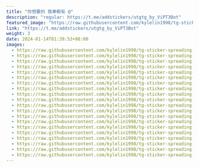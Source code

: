 ```yaml
---
title: "你想要的 我拳都有 @"
description: "regular: https://t.me/addstickers/utgtg_by_ViPT3Bot"
featured_image: "https://raw.githubusercontent.com/kylelin1998/tg-sticker-spreading-worldwide-images/main/img/22461229-f761-419c-8247-9a93a1139811.jpg"
link: "https://t.me/addstickers/utgtg_by_ViPT3Bot"
weight: 3
date: 2024-01-14T01:39:53+08:00
images:
  - https://raw.githubusercontent.com/kylelin1998/tg-sticker-spreading-worldwide-images/main/img/22461229-f761-419c-8247-9a93a1139811.jpg
  - https://raw.githubusercontent.com/kylelin1998/tg-sticker-spreading-worldwide-images/main/img/488287c7-f5d8-489c-a5ee-a20fa50f7d5d.jpg
  - https://raw.githubusercontent.com/kylelin1998/tg-sticker-spreading-worldwide-images/main/img/9611c54f-b99c-46df-aecd-a818bc9472dd.jpg
  - https://raw.githubusercontent.com/kylelin1998/tg-sticker-spreading-worldwide-images/main/img/bfaa6c23-5372-4c36-ba0e-0c52bea1e310.jpg
  - https://raw.githubusercontent.com/kylelin1998/tg-sticker-spreading-worldwide-images/main/img/7c250759-e805-4d59-882c-73e5881deb14.jpg
  - https://raw.githubusercontent.com/kylelin1998/tg-sticker-spreading-worldwide-images/main/img/c4220d38-a8e8-49ce-a16a-78f887acfb43.jpg
  - https://raw.githubusercontent.com/kylelin1998/tg-sticker-spreading-worldwide-images/main/img/8f62e786-9205-4512-8893-5738eab0ec7d.jpg
  - https://raw.githubusercontent.com/kylelin1998/tg-sticker-spreading-worldwide-images/main/img/d5db8ee8-5d17-43f5-a2c4-7ba252b9c74d.jpg
  - https://raw.githubusercontent.com/kylelin1998/tg-sticker-spreading-worldwide-images/main/img/0541d886-58e2-4c40-a4e9-82a43c2741c4.jpg
  - https://raw.githubusercontent.com/kylelin1998/tg-sticker-spreading-worldwide-images/main/img/fb9c0b20-d2c8-45fa-a1eb-8fdf9dc3b75a.jpg
  - https://raw.githubusercontent.com/kylelin1998/tg-sticker-spreading-worldwide-images/main/img/d1c42671-3562-431e-8b79-d8d306e7edc4.jpg
  - https://raw.githubusercontent.com/kylelin1998/tg-sticker-spreading-worldwide-images/main/img/c0e761cb-0f92-4141-bcef-82ad46cd7f01.jpg
  - https://raw.githubusercontent.com/kylelin1998/tg-sticker-spreading-worldwide-images/main/img/b41b2817-5799-4cb3-b514-56145b8dd662.jpg
  - https://raw.githubusercontent.com/kylelin1998/tg-sticker-spreading-worldwide-images/main/img/7b9ac84e-52eb-4879-a105-6114fa099f9d.jpg
  - https://raw.githubusercontent.com/kylelin1998/tg-sticker-spreading-worldwide-images/main/img/333870ec-6aad-4473-8cdf-3dfbd0824725.jpg
  - https://raw.githubusercontent.com/kylelin1998/tg-sticker-spreading-worldwide-images/main/img/542819a9-c400-4797-8004-fd3308cd9c16.jpg
  - https://raw.githubusercontent.com/kylelin1998/tg-sticker-spreading-worldwide-images/main/img/be026689-3ef9-4674-8186-533504f6c1d7.jpg
  - https://raw.githubusercontent.com/kylelin1998/tg-sticker-spreading-worldwide-images/main/img/f4b1231c-7295-41da-8b4e-093727b11d98.jpg
  - https://raw.githubusercontent.com/kylelin1998/tg-sticker-spreading-worldwide-images/main/img/ef34e513-1e24-44ce-b3d0-ed9d76520fbd.jpg
  - https://raw.githubusercontent.com/kylelin1998/tg-sticker-spreading-worldwide-images/main/img/9aa7c55b-1caa-459e-84df-ea63f7f75170.jpg
---
```


